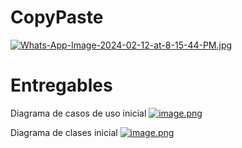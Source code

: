 # CopyPaste
[![Whats-App-Image-2024-02-12-at-8-15-44-PM.jpg](https://i.postimg.cc/59L0D3Wm/Whats-App-Image-2024-02-12-at-8-15-44-PM.jpg)](https://postimg.cc/MXZqQ1Tc)



# Entregables
Diagrama de casos de uso inicial
[![image.png](https://i.postimg.cc/7Yzgs7Kv/image.png)](https://postimg.cc/qzkhgtfQ)



Diagrama de clases inicial
[![image.png](https://i.postimg.cc/DzxsJcwG/image.png)](https://postimg.cc/McjXgVRZ)
